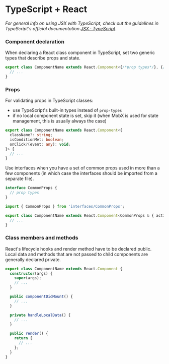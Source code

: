 # TypeScript + React

*For general info on using JSX with TypeScript, check out the guidelines in TypeScript's official documentation [JSX · TypeScript](https://www.typescriptlang.org/docs/handbook/jsx.html)*.

### Component declaration

When declaring a React class component in TypeScript, set two generic types that describe props and state.

``` typescript
export class ComponentName extends React.Component<{/*prop types*/}, {/*state types*/}> {
  // ...
}
```

### Props

For validating props in TypeScript classes:
- use TypeScript's built-in types instead of `prop-types`
- if no local component state is set, skip it (when MobX is used for state management, this is usually always the case)

``` typescript
export class ComponentName extends React.Component<{
  className?: string;
  isConditionMet: boolean;
  onClick?(event: any): void;
}> {
  // ...
}
```

Use interfaces when you have a set of common props used in more than a few components (in which case the interfaces should be imported from a separate file).

``` typescript
interface CommonProps {
  // prop types
}
```

``` typescript
import { CommonProps } from 'interfaces/CommonProps';

export class ComponentName extends React.Component<CommonProps & { active?: boolean }> {
  // ...
}
```

### Class members and methods

React's lifecycle hooks and render method have to be declared public. Local data and methods that are not passed to child components are generally declared private.

``` typescript
export class ComponentName extends React.Component {
  constructor(args) {
    super(args);
    // ...
  }

  public componentDidMount() {
    // ...
  }

  private handleLocalData() {
    // ...
  }

  public render() {
    return {
      // ...
    };
  }
}
```
